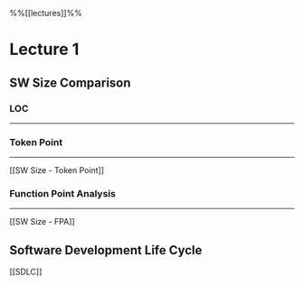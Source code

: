 %%[[lectures]]%%
# Lecture 1
## SW Size Comparison
### LOC
***
### Token Point
***
[[SW Size - Token Point]]

### Function Point Analysis
***
[[SW Size - FPA]]


## Software Development Life Cycle
[[SDLC]]